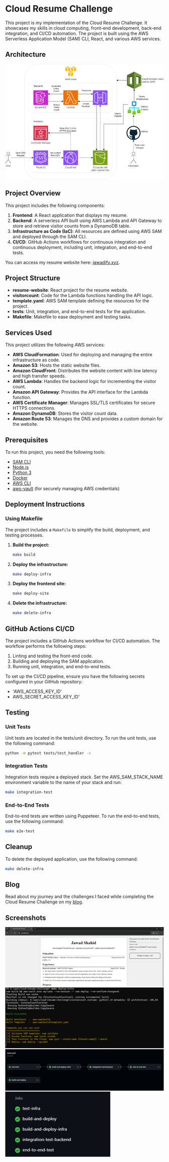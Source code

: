 # Cloud Resume Challenge

This project is my implementation of the Cloud Resume Challenge. It showcases my skills in cloud computing, front-end development, back-end integration, and CI/CD automation. The project is built using the AWS Serverless Application Model (SAM) CLI, React, and various AWS services.

## Architecture

![Architecture Diagram](screenshots/architecture.png)

## Project Overview

This project includes the following components:

1. **Frontend**: A React application that displays my resume.
2. **Backend**: A serverless API built using AWS Lambda and API Gateway to store and retrieve visitor counts from a DynamoDB table.
3. **Infrastructure as Code (IaC)**: All resources are defined using AWS SAM and deployed through the SAM CLI.
4. **CI/CD**: GitHub Actions workflows for continuous integration and continuous deployment, including unit, integration, and end-to-end tests.

You can access my resume website here: [jawadify.xyz](https://jawadify.xyz).

## Project Structure

- **resume-website**: React project for the resume website.
- **visitorcount**: Code for the Lambda functions handling the API logic.
- **template.yaml**: AWS SAM template defining the resources for the project.
- **tests**: Unit, integration, and end-to-end tests for the application.
- **Makefile**: Makefile to ease deployment and testing tasks.

## Services Used

This project utilizes the following AWS services:

- **AWS CloudFormation**: Used for deploying and managing the entire infrastructure as code.
- **Amazon S3**: Hosts the static website files.
- **Amazon CloudFront**: Distributes the website content with low latency and high transfer speeds.
- **AWS Lambda**: Handles the backend logic for incrementing the visitor count.
- **Amazon API Gateway**: Provides the API interface for the Lambda function.
- **AWS Certificate Manager**: Manages SSL/TLS certificates for secure HTTPS connections.
- **Amazon DynamoDB**: Stores the visitor count data.
- **Amazon Route 53**: Manages the DNS and provides a custom domain for the website.

## Prerequisites

To run this project, you need the following tools:

- [SAM CLI](https://docs.aws.amazon.com/serverless-application-model/latest/developerguide/serverless-sam-cli-install.html)
- [Node.js](https://nodejs.org/en/download/)
- [Python 3](https://www.python.org/downloads/)
- [Docker](https://hub.docker.com/search/?type=edition&offering=community)
- [AWS CLI](https://aws.amazon.com/cli/)
- [aws-vault](https://github.com/99designs/aws-vault) (for securely managing AWS credentials)

## Deployment Instructions

### Using Makefile

The project includes a `Makefile` to simplify the build, deployment, and testing processes.

1. **Build the project:**
   ```bash
   make build
   ```
2. **Deploy the infrastructure:**
   ```bash
   make deploy-infra
   ```
3. **Deploy the frontend site:**
   ```bash
   make deploy-site
   ```
4. **Delete the infrastructure:**
   ```bash
   make delete-infra
   ```

## GitHub Actions CI/CD

The project includes a GitHub Actions workflow for CI/CD automation. The workflow performs the following steps:

1. Linting and testing the front-end code.
2. Building and deploying the SAM application.
3. Running unit, integration, and end-to-end tests.

To set up the CI/CD pipeline, ensure you have the following secrets configured in your GitHub repository:

- 'AWS_ACCESS_KEY_ID'
- AWS_SECRET_ACCESS_KEY_ID'

## Testing

### Unit Tests

Unit tests are located in the tests/unit directory. To run the unit tests, use the following command:
```bash
python -m pytest tests/test_handler -v
```

### Integration Tests

Integration tests require a deployed stack. Set the AWS_SAM_STACK_NAME environment variable to the name of your stack and run:
```bash
make integration-test
```

### End-to-End Tests

End-to-end tests are written using Puppeteer. To run the end-to-end tests, use the following command:
```bash
make e2e-test
```

## Cleanup

To delete the deployed application, use the following command:
```bash
make delete-infra
```

## Blog

Read about my journey and the challenges I faced while completing the Cloud Resume Challenge on my <a href="https://dev.to/jawadshahid07/how-to-transition-from-a-generalist-to-a-specialist-in-cloud-computing-my-journey-through-the-cloud-resume-challenge-371n">blog</a>.

## Screenshots

![Website Preview](screenshots/resume.png)  
![SAM CLI](screenshots/samcli.png)  
![CI/CD Pipeline](screenshots/cicdpipeline.png)  
![CI/CD Results](screenshots/cicddeployed.png)  

